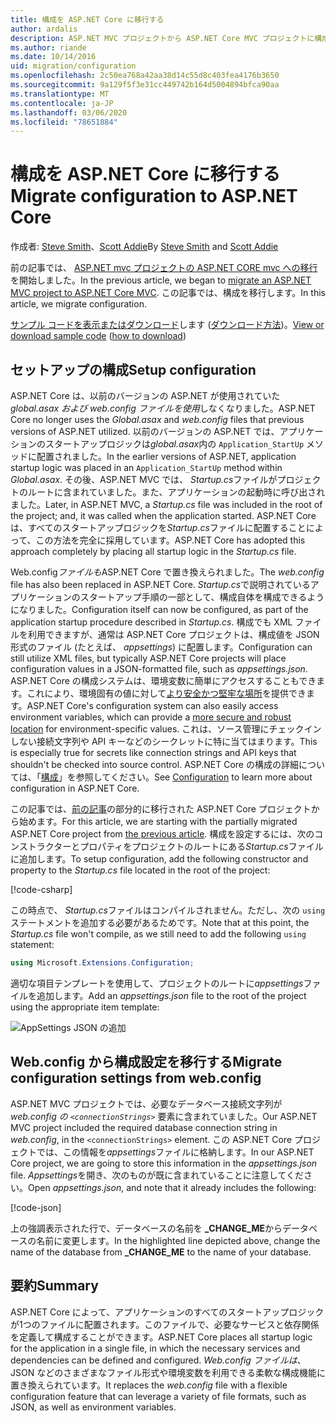 ```yaml
---
title: 構成を ASP.NET Core に移行する
author: ardalis
description: ASP.NET MVC プロジェクトから ASP.NET Core MVC プロジェクトに構成を移行する方法について説明します。
ms.author: riande
ms.date: 10/14/2016
uid: migration/configuration
ms.openlocfilehash: 2c50ea768a42aa38d14c55d8c403fea4176b3650
ms.sourcegitcommit: 9a129f5f3e31cc449742b164d5004894bfca90aa
ms.translationtype: MT
ms.contentlocale: ja-JP
ms.lasthandoff: 03/06/2020
ms.locfileid: "78651884"
---
```

# <a name="migrate-configuration-to-aspnet-core"></a><span data-ttu-id="871bf-103">構成を ASP.NET Core に移行する</span><span class="sxs-lookup"><span data-stu-id="871bf-103">Migrate configuration to ASP.NET Core</span></span>

<span data-ttu-id="871bf-104">作成者: [Steve Smith](https://ardalis.com/)、[Scott Addie](https://scottaddie.com)</span><span class="sxs-lookup"><span data-stu-id="871bf-104">By [Steve Smith](https://ardalis.com/) and [Scott Addie](https://scottaddie.com)</span></span>

<span data-ttu-id="871bf-105">前の記事では、 [ASP.NET mvc プロジェクトの ASP.NET CORE mvc への移行](xref:migration/mvc)を開始しました。</span><span class="sxs-lookup"><span data-stu-id="871bf-105">In the previous article, we began to [migrate an ASP.NET MVC project to ASP.NET Core MVC](xref:migration/mvc).</span></span> <span data-ttu-id="871bf-106">この記事では、構成を移行します。</span><span class="sxs-lookup"><span data-stu-id="871bf-106">In this article, we migrate configuration.</span></span>

<span data-ttu-id="871bf-107">[サンプル コードを表示またはダウンロード](https://github.com/dotnet/AspNetCore.Docs/tree/master/aspnetcore/migration/configuration/samples)します ([ダウンロード方法](xref:index#how-to-download-a-sample))。</span><span class="sxs-lookup"><span data-stu-id="871bf-107">[View or download sample code](https://github.com/dotnet/AspNetCore.Docs/tree/master/aspnetcore/migration/configuration/samples) ([how to download](xref:index#how-to-download-a-sample))</span></span>

## <a name="setup-configuration"></a><span data-ttu-id="871bf-108">セットアップの構成</span><span class="sxs-lookup"><span data-stu-id="871bf-108">Setup configuration</span></span>

<span data-ttu-id="871bf-109">ASP.NET Core は、以前のバージョンの ASP.NET が使用されていた*global.asax* *および web.config ファイルを使用*しなくなりました。</span><span class="sxs-lookup"><span data-stu-id="871bf-109">ASP.NET Core no longer uses the *Global.asax* and *web.config* files that previous versions of ASP.NET utilized.</span></span> <span data-ttu-id="871bf-110">以前のバージョンの ASP.NET では、アプリケーションのスタートアップロジックは*global.asax*内の `Application_StartUp` メソッドに配置されました。</span><span class="sxs-lookup"><span data-stu-id="871bf-110">In the earlier versions of ASP.NET, application startup logic was placed in an `Application_StartUp` method within *Global.asax*.</span></span> <span data-ttu-id="871bf-111">その後、ASP.NET MVC では、 *Startup.cs*ファイルがプロジェクトのルートに含まれていました。また、アプリケーションの起動時に呼び出されました。</span><span class="sxs-lookup"><span data-stu-id="871bf-111">Later, in ASP.NET MVC, a *Startup.cs* file was included in the root of the project; and, it was called when the application started.</span></span> <span data-ttu-id="871bf-112">ASP.NET Core は、すべてのスタートアップロジックを*Startup.cs*ファイルに配置することによって、この方法を完全に採用しています。</span><span class="sxs-lookup"><span data-stu-id="871bf-112">ASP.NET Core has adopted this approach completely by placing all startup logic in the *Startup.cs* file.</span></span>

<span data-ttu-id="871bf-113">Web.config*ファイルも*ASP.NET Core で置き換えられました。</span><span class="sxs-lookup"><span data-stu-id="871bf-113">The *web.config* file has also been replaced in ASP.NET Core.</span></span> <span data-ttu-id="871bf-114">*Startup.cs*で説明されているアプリケーションのスタートアップ手順の一部として、構成自体を構成できるようになりました。</span><span class="sxs-lookup"><span data-stu-id="871bf-114">Configuration itself can now be configured, as part of the application startup procedure described in *Startup.cs*.</span></span> <span data-ttu-id="871bf-115">構成でも XML ファイルを利用できますが、通常は ASP.NET Core プロジェクトは、構成値を JSON 形式のファイル (たとえば、 *appsettings*) に配置します。</span><span class="sxs-lookup"><span data-stu-id="871bf-115">Configuration can still utilize XML files, but typically ASP.NET Core projects will place configuration values in a JSON-formatted file, such as *appsettings.json*.</span></span> <span data-ttu-id="871bf-116">ASP.NET Core の構成システムは、環境変数に簡単にアクセスすることもできます。これにより、環境固有の値に対して[より安全かつ堅牢な場所](xref:security/app-secrets)を提供できます。</span><span class="sxs-lookup"><span data-stu-id="871bf-116">ASP.NET Core's configuration system can also easily access environment variables, which can provide a [more secure and robust location](xref:security/app-secrets) for environment-specific values.</span></span> <span data-ttu-id="871bf-117">これは、ソース管理にチェックインしない接続文字列や API キーなどのシークレットに特に当てはまります。</span><span class="sxs-lookup"><span data-stu-id="871bf-117">This is especially true for secrets like connection strings and API keys that shouldn't be checked into source control.</span></span> <span data-ttu-id="871bf-118">ASP.NET Core の構成の詳細については、「[構成](xref:fundamentals/configuration/index)」を参照してください。</span><span class="sxs-lookup"><span data-stu-id="871bf-118">See [Configuration](xref:fundamentals/configuration/index) to learn more about configuration in ASP.NET Core.</span></span>

<span data-ttu-id="871bf-119">この記事では、[前の記事](xref:migration/mvc)の部分的に移行された ASP.NET Core プロジェクトから始めます。</span><span class="sxs-lookup"><span data-stu-id="871bf-119">For this article, we are starting with the partially migrated ASP.NET Core project from [the previous article](xref:migration/mvc).</span></span> <span data-ttu-id="871bf-120">構成を設定するには、次のコンストラクターとプロパティをプロジェクトのルートにある*Startup.cs*ファイルに追加します。</span><span class="sxs-lookup"><span data-stu-id="871bf-120">To setup configuration, add the following constructor and property to the *Startup.cs* file located in the root of the project:</span></span>

[!code-csharp[](configuration/samples/WebApp1/src/WebApp1/Startup.cs?range=11-16)]

<span data-ttu-id="871bf-121">この時点で、 *Startup.cs*ファイルはコンパイルされません。ただし、次の `using` ステートメントを追加する必要があるためです。</span><span class="sxs-lookup"><span data-stu-id="871bf-121">Note that at this point, the *Startup.cs* file won't compile, as we still need to add the following `using` statement:</span></span>

```csharp
using Microsoft.Extensions.Configuration;
```

<span data-ttu-id="871bf-122">適切な項目テンプレートを使用して、プロジェクトのルートに*appsettings*ファイルを追加します。</span><span class="sxs-lookup"><span data-stu-id="871bf-122">Add an *appsettings.json* file to the root of the project using the appropriate item template:</span></span>

![AppSettings JSON の追加](configuration/_static/add-appsettings-json.png)

## <a name="migrate-configuration-settings-from-webconfig"></a><span data-ttu-id="871bf-124">Web.config から構成設定を移行する</span><span class="sxs-lookup"><span data-stu-id="871bf-124">Migrate configuration settings from web.config</span></span>

<span data-ttu-id="871bf-125">ASP.NET MVC プロジェクトでは、必要なデータベース接続文字列が*web.config の `<connectionStrings>`* 要素に含まれていました。</span><span class="sxs-lookup"><span data-stu-id="871bf-125">Our ASP.NET MVC project included the required database connection string in *web.config*, in the `<connectionStrings>` element.</span></span> <span data-ttu-id="871bf-126">この ASP.NET Core プロジェクトでは、この情報を*appsettings*ファイルに格納します。</span><span class="sxs-lookup"><span data-stu-id="871bf-126">In our ASP.NET Core project, we are going to store this information in the *appsettings.json* file.</span></span> <span data-ttu-id="871bf-127">*Appsettings*を開き、次のものが既に含まれていることに注意してください。</span><span class="sxs-lookup"><span data-stu-id="871bf-127">Open *appsettings.json*, and note that it already includes the following:</span></span>

[!code-json[](../migration/configuration/samples/WebApp1/src/WebApp1/appsettings.json?highlight=4)]

<span data-ttu-id="871bf-128">上の強調表示された行で、データベースの名前を **_CHANGE_ME**からデータベースの名前に変更します。</span><span class="sxs-lookup"><span data-stu-id="871bf-128">In the highlighted line depicted above, change the name of the database from **_CHANGE_ME** to the name of your database.</span></span>

## <a name="summary"></a><span data-ttu-id="871bf-129">要約</span><span class="sxs-lookup"><span data-stu-id="871bf-129">Summary</span></span>

<span data-ttu-id="871bf-130">ASP.NET Core によって、アプリケーションのすべてのスタートアップロジックが1つのファイルに配置されます。このファイルで、必要なサービスと依存関係を定義して構成することができます。</span><span class="sxs-lookup"><span data-stu-id="871bf-130">ASP.NET Core places all startup logic for the application in a single file, in which the necessary services and dependencies can be defined and configured.</span></span> <span data-ttu-id="871bf-131">*Web.config ファイルは*、JSON などのさまざまなファイル形式や環境変数を利用できる柔軟な構成機能に置き換えられています。</span><span class="sxs-lookup"><span data-stu-id="871bf-131">It replaces the *web.config* file with a flexible configuration feature that can leverage a variety of file formats, such as JSON, as well as environment variables.</span></span>
